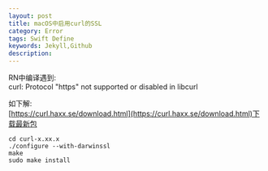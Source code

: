 ```yaml
---  
layout: post
title: macOS中启用curl的SSL
category: Error
tags: Swift Define
keywords: Jekyll,Github
description: 
---  
```


RN中编译遇到:  
curl: Protocol "https" not supported or disabled in libcurl  

如下解:  
[https://curl.haxx.se/download.html](https://curl.haxx.se/download.html)下载最新包  
```shell  
cd curl-x.xx.x  
./configure --with-darwinssl  
make  
sudo make install  
```  


